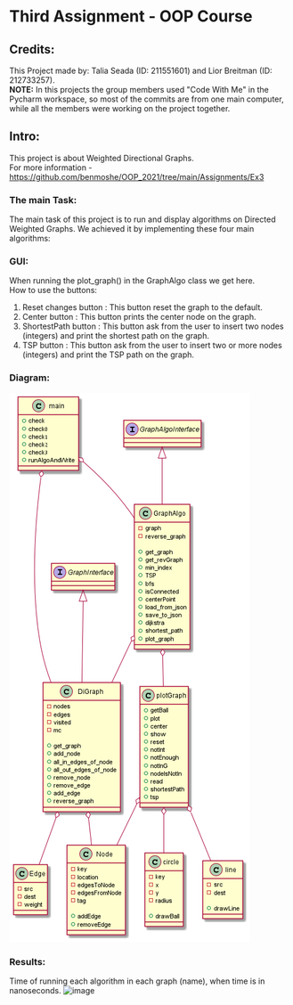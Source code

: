 # Third Assignment - OOP Course
## Credits:
This Project made by: Talia Seada (ID: 211551601) and Lior Breitman (ID: 212733257). <br>
__NOTE:__ In this projects the group members used "Code With Me" in the Pycharm workspace, so most of the commits are
from one main computer, while all the members were working on the project together.
## Intro:
This project is about Weighted Directional Graphs. <br>
For more information - https://github.com/benmoshe/OOP_2021/tree/main/Assignments/Ex3 <br>

### The main Task:
The main task of this project is to run and display algorithms on Directed Weighted Graphs.
We achieved it by implementing these four main algorithms: <br>

### GUI:
When running the plot_graph() in the GraphAlgo class we get here. <br>
How to use the buttons:
1. Reset changes button : This button reset the graph to the default. 
2. Center button : This button prints the center node on the graph.
3. ShortestPath button : This button ask from the user to insert two nodes (integers) and print the shortest path on the graph.
4. TSP button : This button ask from the user to insert two or more nodes (integers) and print the TSP path on the graph.

### Diagram:
![](src/diagram.png)
### Results:
Time of running each algorithm in each graph (name), when time is in nanoseconds.
![image](https://user-images.githubusercontent.com/78349342/147124465-aa80df58-ad2c-4c66-b5fe-a5eabb56d8b0.png)


